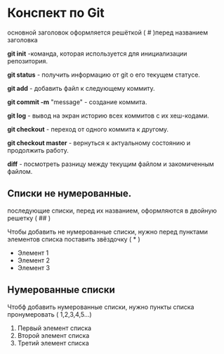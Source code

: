# Конспект по Git
основной заголовок оформляется решёткой ( # )перед названием заголовка 

**git init** -команда, которая используется для инициализации репозитория.  

**git status** - получить информацию от git о его текущем статусе.

**git add** - добавить файл к следующему коммиту.

**git commit -m** "message" - создание коммита.

**git log** - вывод на экран историю всех коммитов с их хеш-кодами.

**git checkout** - переход от одного коммита к другому.

**git checkout master** - вернуться к актуальному состоянию и продолжить работу.

**diff** - посмотреть разницу между текущим файлом и закомиченным файлом. 

## Списки не нумерованные.
последующие списки, перед их названием, оформляются в двойную решетку ( ## )

Чтобы добавить не нумерованные списки, нужно перед пунктами элементов списка поставить звёздочку ( * )

* Элемент 1
* Элемент 2
* Элемент 3

## Нумерованные списки

Чтобф добавить нумерованные списки, нужно пункты списка пронумеровать ( 1,2,3,4,5...)

1. Первый элемент списка
2. Второй элемент списка
3. Третий элемент списка 